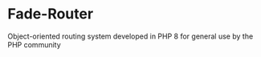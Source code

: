# Fade-Router
Object-oriented routing system developed in PHP 8 for general use by the PHP community
